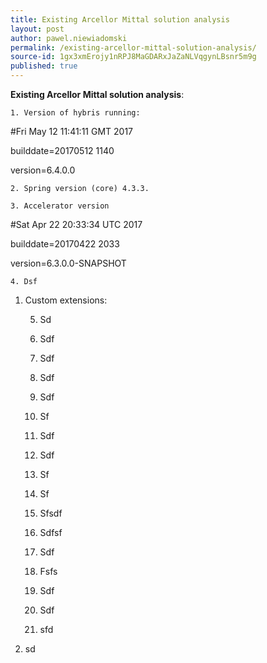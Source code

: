 ```yaml
---
title: Existing Arcellor Mittal solution analysis
layout: post
author: pawel.niewiadomski
permalink: /existing-arcellor-mittal-solution-analysis/
source-id: 1gx3xmErojy1nRPJ8MaGDARxJaZaNLVqgynLBsnr5m9g
published: true
---
```

**Existing Arcellor Mittal solution analysis**:

    1. Version of hybris running:

#Fri May 12 11:41:11 GMT 2017

builddate=20170512 1140

version=6.4.0.0

    2. Spring version (core) 4.3.3.

    3. Accelerator version

#Sat Apr 22 20:33:34 UTC 2017

builddate=20170422 2033

version=6.3.0.0-SNAPSHOT

    4. Dsf

1. Custom extensions:

    5. Sd

    6. Sdf

    7. Sdf

    8. Sdf

    9. Sdf

    10. Sf

    11. Sdf

    12. Sdf

    13. Sf

    14. Sf

    15. Sfsdf

    16. Sdfsf

    17. Sdf

    18. Fsfs

    19. Sdf

    20. Sdf

    21. sfd

2. sd

